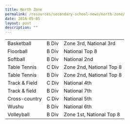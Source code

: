 ```yaml
---
title: North Zone
permalink: /resources/secondary-school-news/north-zone/
date: 2016-05-05
layout: post
description: ""
---
```

|  	|  	|  	|
|---	|---	|---	|
| Basketball 	| B Div 	| Zone 3rd, National 3rd 	|
| Floorball 	| B Div 	| National Top 8 	|
| Softball 	| B Div 	| National 2nd 	|
| Table Tennis 	| C Div 	| Zone 2nd, National Top 8 	|
| Table Tennis 	| B Div 	| Zone 2nd, National Top 8 	|
| Track & Field 	| C Div 	| National 4th 	|
| Track & field 	| B Div 	| National 7th 	|
| Cross-country 	| C Div 	| National 5th 	|
| Wushu 	| B Div 	| National 6th 	|
| Volleyball 	| B Div 	| Zone 1st, National Top 8 	|